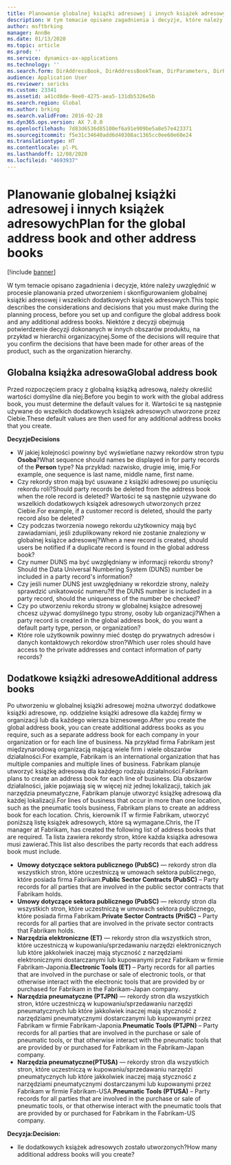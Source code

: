 ```yaml
---
title: Planowanie globalnej książki adresowej i innych książek adresowych
description: W tym temacie opisano zagadnienia i decyzje, które należy uwzględnić w procesie planowania przed utworzeniem i skonfigurowaniem globalnej książki adresowej i wszelkich dodatkowych książek adresowych.
author: msftbrking
manager: AnnBe
ms.date: 01/13/2020
ms.topic: article
ms.prod: ''
ms.service: dynamics-ax-applications
ms.technology: ''
ms.search.form: DirAddressBook, DirAddressBookTeam, DirParameters, DirPartyTable
audience: Application User
ms.reviewer: sericks
ms.custom: 23341
ms.assetid: a41cd8de-9ee0-4275-aea5-131db5326e5b
ms.search.region: Global
ms.author: brking
ms.search.validFrom: 2016-02-28
ms.dyn365.ops.version: AX 7.0.0
ms.openlocfilehash: 7d83d6536d85100ef6a91e909be5a8e57e423371
ms.sourcegitcommit: f5e31c34640add6d40308ac1365cc0ee60e60e24
ms.translationtype: HT
ms.contentlocale: pl-PL
ms.lasthandoff: 12/08/2020
ms.locfileid: "4693937"
---
```

# <a name="plan-for-the-global-address-book-and-other-address-books"></a><span data-ttu-id="f661d-103">Planowanie globalnej książki adresowej i innych książek adresowych</span><span class="sxs-lookup"><span data-stu-id="f661d-103">Plan for the global address book and other address books</span></span>

[!include [banner](../includes/banner.md)]

<span data-ttu-id="f661d-104">W tym temacie opisano zagadnienia i decyzje, które należy uwzględnić w procesie planowania przed utworzeniem i skonfigurowaniem globalnej książki adresowej i wszelkich dodatkowych książek adresowych.</span><span class="sxs-lookup"><span data-stu-id="f661d-104">This topic describes the considerations and decisions that you must make during the planning process, before you set up and configure the global address book and any additional address books.</span></span> <span data-ttu-id="f661d-105">Niektóre z decyzji obejmują potwierdzenie decyzji dokonanych w innych obszarów produktu, na przykład w hierarchii organizacyjnej.</span><span class="sxs-lookup"><span data-stu-id="f661d-105">Some of the decisions will require that you confirm the decisions that have been made for other areas of the product, such as the organization hierarchy.</span></span>

## <a name="global-address-book"></a><span data-ttu-id="f661d-106">Globalna książka adresowa</span><span class="sxs-lookup"><span data-stu-id="f661d-106">Global address book</span></span>

<span data-ttu-id="f661d-107">Przed rozpoczęciem pracy z globalną książką adresową, należy określić wartości domyślne dla niej.</span><span class="sxs-lookup"><span data-stu-id="f661d-107">Before you begin to work with the global address book, you must determine the default values for it.</span></span> <span data-ttu-id="f661d-108">Wartości te są następnie używane do wszelkich dodatkowych książek adresowych utworzone przez Ciebie.</span><span class="sxs-lookup"><span data-stu-id="f661d-108">These default values are then used for any additional address books that you create.</span></span>

<span data-ttu-id="f661d-109">**Decyzje**</span><span class="sxs-lookup"><span data-stu-id="f661d-109">**Decisions**</span></span>

- <span data-ttu-id="f661d-110">W jakiej kolejności powinny być wyświetlane nazwy rekordów stron typu **Osoba**?</span><span class="sxs-lookup"><span data-stu-id="f661d-110">What sequence should names be displayed in for party records of the **Person** type?</span></span> <span data-ttu-id="f661d-111">Na przykład: nazwisko, drugie imię, imię.</span><span class="sxs-lookup"><span data-stu-id="f661d-111">For example, one sequence is last name, middle name, first name.</span></span>
- <span data-ttu-id="f661d-112">Czy rekordy stron mają być usuwane z książki adresowej po usunięciu rekordu roli?</span><span class="sxs-lookup"><span data-stu-id="f661d-112">Should party records be deleted from the address book when the role record is deleted?</span></span> <span data-ttu-id="f661d-113">Wartości te są następnie używane do wszelkich dodatkowych książek adresowych utworzonych przez Ciebie.</span><span class="sxs-lookup"><span data-stu-id="f661d-113">For example, if a customer record is deleted, should the party record also be deleted?</span></span>
- <span data-ttu-id="f661d-114">Czy podczas tworzenia nowego rekordu użytkownicy mają być zawiadamiani, jeśli zduplikowany rekord nie zostanie znaleziony w globalnej książce adresowej?</span><span class="sxs-lookup"><span data-stu-id="f661d-114">When a new record is created, should users be notified if a duplicate record is found in the global address book?</span></span>
- <span data-ttu-id="f661d-115">Czy numer DUNS ma być uwzględniany w informacji rekordu strony?</span><span class="sxs-lookup"><span data-stu-id="f661d-115">Should the Data Universal Numbering System (DUNS) number be included in a party record's information?</span></span>
- <span data-ttu-id="f661d-116">Czy jeśli numer DUNS jest uwzględniany w rekordzie strony, należy sprawdzić unikatowość numeru?</span><span class="sxs-lookup"><span data-stu-id="f661d-116">If the DUNS number is included in a party record, should the uniqueness of the number be checked?</span></span>
- <span data-ttu-id="f661d-117">Czy po utworzeniu rekordu strony w globalnej książce adresowej chcesz używać domyślnego typu strony, osoby lub organizacji?</span><span class="sxs-lookup"><span data-stu-id="f661d-117">When a party record is created in the global address book, do you want a default party type, person, or organization?</span></span>
- <span data-ttu-id="f661d-118">Które role użytkownik powinny mieć dostęp do prywatnych adresów i danych kontaktowych rekordów stron?</span><span class="sxs-lookup"><span data-stu-id="f661d-118">Which user roles should have access to the private addresses and contact information of party records?</span></span>

## <a name="additional-address-books"></a><span data-ttu-id="f661d-119">Dodatkowe książki adresowe</span><span class="sxs-lookup"><span data-stu-id="f661d-119">Additional address books</span></span>

<span data-ttu-id="f661d-120">Po utworzeniu w globalnej książki adresowej można utworzyć dodatkowe książki adresowe, np. oddzielne książki adresowe dla każdej firmy w organizacji lub dla każdego wiersza biznesowego.</span><span class="sxs-lookup"><span data-stu-id="f661d-120">After you create the global address book, you can create additional address books as you require, such as a separate address book for each company in your organization or for each line of business.</span></span> <span data-ttu-id="f661d-121">Na przykład firma Fabrikam jest międzynarodową organizacją mającą wiele firm i wiele obszarów działalności.</span><span class="sxs-lookup"><span data-stu-id="f661d-121">For example, Fabrikam is an international organization that has multiple companies and multiple lines of business.</span></span> <span data-ttu-id="f661d-122">Fabrikam planuje utworzyć książkę adresową dla każdego rodzaju działalności.</span><span class="sxs-lookup"><span data-stu-id="f661d-122">Fabrikam plans to create an address book for each line of business.</span></span> <span data-ttu-id="f661d-123">Dla obszarów działalności, jakie pojawiają się w więcej niż jednej lokalizacji, takich jak narzędzia pneumatyczne, Fabrikam planuje utworzyć książkę adresową dla każdej lokalizacji.</span><span class="sxs-lookup"><span data-stu-id="f661d-123">For lines of business that occur in more than one location, such as the pneumatic tools business, Fabrikam plans to create an address book for each location.</span></span> <span data-ttu-id="f661d-124">Chris, kierownik IT w firmie Fabrikam, utworzyć poniższą listę książek adresowych, które są wymagane.</span><span class="sxs-lookup"><span data-stu-id="f661d-124">Chris, the IT manager at Fabrikam, has created the following list of address books that are required.</span></span> <span data-ttu-id="f661d-125">Ta lista zawiera rekordy stron, które każda książka adresowa musi zawierać.</span><span class="sxs-lookup"><span data-stu-id="f661d-125">This list also describes the party records that each address book must include.</span></span>

- <span data-ttu-id="f661d-126">**Umowy dotyczące sektora publicznego (PubSC)** — rekordy stron dla wszystkich stron, które uczestniczą w umowach sektora publicznego, które posiada firma Fabrikam.</span><span class="sxs-lookup"><span data-stu-id="f661d-126">**Public Sector Contracts (PubSC)** – Party records for all parties that are involved in the public sector contracts that Fabrikam holds.</span></span>
- <span data-ttu-id="f661d-127">**Umowy dotyczące sektora publicznego (PubSC)** — rekordy stron dla wszystkich stron, które uczestniczą w umowach sektora publicznego, które posiada firma Fabrikam.</span><span class="sxs-lookup"><span data-stu-id="f661d-127">**Private Sector Contracts (PriSC)** – Party records for all parties that are involved in the private sector contracts that Fabrikam holds.</span></span>
- <span data-ttu-id="f661d-128">**Narzędzia elektroniczne (ET)** — rekordy stron dla wszystkich stron, które uczestniczą w kupowaniu/sprzedawaniu narzędzi elektronicznych lub które jakkolwiek inaczej mają styczność z narzędziami elektronicznymi dostarczanymi lub kupowanymi przez Fabrikam w firmie Fabrikam-Japonia.</span><span class="sxs-lookup"><span data-stu-id="f661d-128">**Electronic Tools (ET)** – Party records for all parties that are involved in the purchase or sale of electronic tools, or that otherwise interact with the electronic tools that are provided by or purchased for Fabrikam in the Fabrikam-Japan company.</span></span>
- <span data-ttu-id="f661d-129">**Narzędzia pneumatyczne (PTJPN)** — rekordy stron dla wszystkich stron, które uczestniczą w kupowaniu/sprzedawaniu narzędzi pneumatycznych lub które jakkolwiek inaczej mają styczność z narzędziami pneumatycznymi dostarczanymi lub kupowanymi przez Fabrikam w firmie Fabrikam-Japonia.</span><span class="sxs-lookup"><span data-stu-id="f661d-129">**Pneumatic Tools (PTJPN)** – Party records for all parties that are involved in the purchase or sale of pneumatic tools, or that otherwise interact with the pneumatic tools that are provided by or purchased for Fabrikam in the Fabrikam-Japan company.</span></span>
- <span data-ttu-id="f661d-130">**Narzędzia pneumatyczne(PTUSA)** — rekordy stron dla wszystkich stron, które uczestniczą w kupowaniu/sprzedawaniu narzędzi pneumatycznych lub które jakkolwiek inaczej mają styczność z narzędziami pneumatycznymi dostarczanymi lub kupowanymi przez Fabrikam w firmie Fabrikam-USA.</span><span class="sxs-lookup"><span data-stu-id="f661d-130">**Pneumatic Tools (PTUSA)** – Party records for all parties that are involved in the purchase or sale of pneumatic tools, or that otherwise interact with the pneumatic tools that are provided by or purchased for Fabrikam in the Fabrikam-US company.</span></span>

<span data-ttu-id="f661d-131">**Decyzja:**</span><span class="sxs-lookup"><span data-stu-id="f661d-131">**Decision:**</span></span>

- <span data-ttu-id="f661d-132">Ile dodatkowych książek adresowych zostało utworzonych?</span><span class="sxs-lookup"><span data-stu-id="f661d-132">How many additional address books will you create?</span></span>
